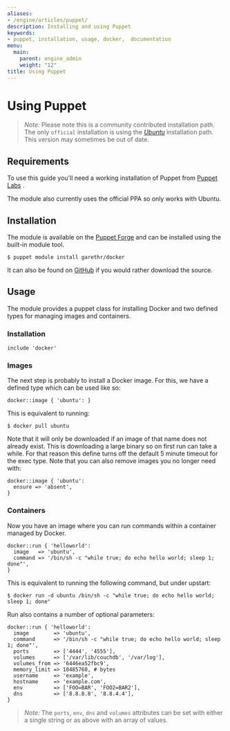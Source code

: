 ```yaml
---
aliases:
- /engine/articles/puppet/
description: Installing and using Puppet
keywords:
- puppet, installation, usage, docker,  documentation
menu:
  main:
    parent: engine_admin
    weight: "12"
title: Using Puppet
---
```


# Using Puppet

> *Note:* Please note this is a community contributed installation path. The
> only `official` installation is using the
> [*Ubuntu*](../installation/linux/ubuntulinux.md) installation
> path. This version may sometimes be out of date.

## Requirements

To use this guide you'll need a working installation of Puppet from
[Puppet Labs](https://puppetlabs.com) .

The module also currently uses the official PPA so only works with
Ubuntu.

## Installation

The module is available on the [Puppet
Forge](https://forge.puppetlabs.com/garethr/docker/) and can be
installed using the built-in module tool.

    $ puppet module install garethr/docker

It can also be found on
[GitHub](https://github.com/garethr/garethr-docker) if you would rather
download the source.

## Usage

The module provides a puppet class for installing Docker and two defined
types for managing images and containers.

### Installation

    include 'docker'

### Images

The next step is probably to install a Docker image. For this, we have a
defined type which can be used like so:

    docker::image { 'ubuntu': }

This is equivalent to running:

    $ docker pull ubuntu

Note that it will only be downloaded if an image of that name does not
already exist. This is downloading a large binary so on first run can
take a while. For that reason this define turns off the default 5 minute
timeout for the exec type. Note that you can also remove images you no
longer need with:

    docker::image { 'ubuntu':
      ensure => 'absent',
    }

### Containers

Now you have an image where you can run commands within a container
managed by Docker.

    docker::run { 'helloworld':
      image   => 'ubuntu',
      command => '/bin/sh -c "while true; do echo hello world; sleep 1; done"',
    }

This is equivalent to running the following command, but under upstart:

    $ docker run -d ubuntu /bin/sh -c "while true; do echo hello world; sleep 1; done"

Run also contains a number of optional parameters:

    docker::run { 'helloworld':
      image        => 'ubuntu',
      command      => '/bin/sh -c "while true; do echo hello world; sleep 1; done"',
      ports        => ['4444', '4555'],
      volumes      => ['/var/lib/couchdb', '/var/log'],
      volumes_from => '6446ea52fbc9',
      memory_limit => 10485760, # bytes
      username     => 'example',
      hostname     => 'example.com',
      env          => ['FOO=BAR', 'FOO2=BAR2'],
      dns          => ['8.8.8.8', '8.8.4.4'],
    }

> *Note:*
> The `ports`, `env`, `dns` and `volumes` attributes can be set with either a single
> string or as above with an array of values.
